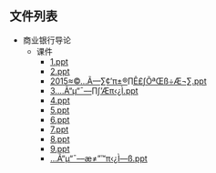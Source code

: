 

## 文件列表

- 商业银行导论
    - 课件
        - [1.ppt](https%3A//github.com/QSCTech/zju-icicles/raw/master/%E5%95%86%E4%B8%9A%E9%93%B6%E8%A1%8C%E5%AF%BC%E8%AE%BA/%E8%AF%BE%E4%BB%B6/1.ppt)
        - [2.ppt](https%3A//github.com/QSCTech/zju-icicles/raw/master/%E5%95%86%E4%B8%9A%E9%93%B6%E8%A1%8C%E5%AF%BC%E8%AE%BA/%E8%AF%BE%E4%BB%B6/2.ppt)
        - [2015≈©…Ã––∑¢’π±®∏Ê£∫ÕªŒß÷Æ¬∑.ppt](https%3A//github.com/QSCTech/zju-icicles/raw/master/%E5%95%86%E4%B8%9A%E9%93%B6%E8%A1%8C%E5%AF%BC%E8%AE%BA/%E8%AF%BE%E4%BB%B6/2015%E2%89%88%C2%A9%E2%80%A6%C3%83%E2%80%93%E2%80%93%E2%88%91%C2%A2%E2%80%99%CF%80%C2%B1%C2%AE%E2%88%8F%C3%8A%C2%A3%E2%88%AB%C3%95%C2%AA%C5%92%C3%9F%C3%B7%C3%86%C2%AC%E2%88%91.ppt)
        - [3.…Ã“µ“¯––∏∫’Æπ‹¿Ì.ppt](https%3A//github.com/QSCTech/zju-icicles/raw/master/%E5%95%86%E4%B8%9A%E9%93%B6%E8%A1%8C%E5%AF%BC%E8%AE%BA/%E8%AF%BE%E4%BB%B6/3.%E2%80%A6%C3%83%E2%80%9C%C2%B5%E2%80%9C%C2%AF%E2%80%93%E2%80%93%E2%88%8F%E2%88%AB%E2%80%99%C3%86%CF%80%E2%80%B9%C2%BF%C3%8C.ppt)
        - [4.ppt](https%3A//github.com/QSCTech/zju-icicles/raw/master/%E5%95%86%E4%B8%9A%E9%93%B6%E8%A1%8C%E5%AF%BC%E8%AE%BA/%E8%AF%BE%E4%BB%B6/4.ppt)
        - [5.ppt](https%3A//github.com/QSCTech/zju-icicles/raw/master/%E5%95%86%E4%B8%9A%E9%93%B6%E8%A1%8C%E5%AF%BC%E8%AE%BA/%E8%AF%BE%E4%BB%B6/5.ppt)
        - [6.ppt](https%3A//github.com/QSCTech/zju-icicles/raw/master/%E5%95%86%E4%B8%9A%E9%93%B6%E8%A1%8C%E5%AF%BC%E8%AE%BA/%E8%AF%BE%E4%BB%B6/6.ppt)
        - [7.ppt](https%3A//github.com/QSCTech/zju-icicles/raw/master/%E5%95%86%E4%B8%9A%E9%93%B6%E8%A1%8C%E5%AF%BC%E8%AE%BA/%E8%AF%BE%E4%BB%B6/7.ppt)
        - [8.ppt](https%3A//github.com/QSCTech/zju-icicles/raw/master/%E5%95%86%E4%B8%9A%E9%93%B6%E8%A1%8C%E5%AF%BC%E8%AE%BA/%E8%AF%BE%E4%BB%B6/8.ppt)
        - [9.ppt](https%3A//github.com/QSCTech/zju-icicles/raw/master/%E5%95%86%E4%B8%9A%E9%93%B6%E8%A1%8C%E5%AF%BC%E8%AE%BA/%E8%AF%BE%E4%BB%B6/9.ppt)
        - […Ã“µ“¯––æ≠”™π‹¿Ì—ß.ppt](https%3A//github.com/QSCTech/zju-icicles/raw/master/%E5%95%86%E4%B8%9A%E9%93%B6%E8%A1%8C%E5%AF%BC%E8%AE%BA/%E8%AF%BE%E4%BB%B6/%E2%80%A6%C3%83%E2%80%9C%C2%B5%E2%80%9C%C2%AF%E2%80%93%E2%80%93%C3%A6%E2%89%A0%E2%80%9D%E2%84%A2%CF%80%E2%80%B9%C2%BF%C3%8C%E2%80%94%C3%9F.ppt)
